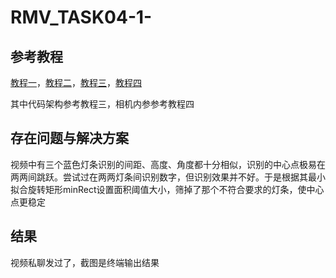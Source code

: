 # RMV_TASK04-1-
## 参考教程
[教程一](https://blog.csdn.net/weixin_43871310/article/details/105584650/?ops_request_misc=&request_id=&biz_id=102&utm_term=opencv%E5%9B%BE%E5%83%8F%E8%AF%86%E5%88%ABRM%E8%A3%85%E7%94%B2%E6%9D%BF&utm_medium=distribute.pc_search_result.none-task-blog-2~all~sobaiduweb~default-3-105584650.142^v100^pc_search_result_base2&spm=1018.2226.3001.4187)，[教程二](https://blog.csdn.net/weixin_45685193/article/details/123112639?ops_request_misc=&request_id=&biz_id=102&utm_term=opencv%E5%9B%BE%E5%83%8F%E8%AF%86%E5%88%ABRM%E8%A3%85%E7%94%B2%E6%9D%BF&utm_medium=distribute.pc_search_result.none-task-blog-2~all~sobaiduweb~default-6-123112639.142^v100^pc_search_result_base2&spm=1018.2226.3001.4187)，[教程三](https://blog.csdn.net/qq_40403096/article/details/107039702?ops_request_misc=%257B%2522request%255Fid%2522%253A%25220D9CE729-0C0D-4A65-8100-6E3C623D7FE7%2522%252C%2522scm%2522%253A%252220140713.130102334.pc%255Fall.%2522%257D&request_id=0D9CE729-0C0D-4A65-8100-6E3C623D7FE7&biz_id=0&utm_medium=distribute.pc_search_result.none-task-blog-2~all~first_rank_ecpm_v1~rank_v31_ecpm-4-107039702-null-null.142^v100^pc_search_result_base2&utm_term=opencv%E5%9B%BE%E5%83%8F%E8%AF%86%E5%88%ABRM%E8%A3%85%E7%94%B2%E6%9D%BF&spm=1018.2226.3001.4187)，[教程四](https://blog.csdn.net/MobooV/article/details/128730417)

其中代码架构参考教程三，相机内参参考教程四
## 存在问题与解决方案
视频中有三个蓝色灯条识别的间距、高度、角度都十分相似，识别的中心点极易在两两间跳跃。尝试过在两两灯条间识别数字，但识别效果并不好。于是根据其最小拟合旋转矩形minRect设置面积阈值大小，筛掉了那个不符合要求的灯条，使中心点更稳定
## 结果
视频私聊发过了，截图是终端输出结果

